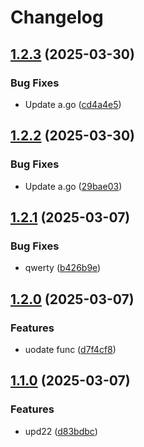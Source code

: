 # Changelog

## [1.2.3](https://github.com/VladyslavLytovchenko/test-release-please/compare/folder-a/v1.2.2...folder-a/v1.2.3) (2025-03-30)


### Bug Fixes

* Update a.go ([cd4a4e5](https://github.com/VladyslavLytovchenko/test-release-please/commit/cd4a4e5299340933e105cd3315042979ff62d19c))

## [1.2.2](https://github.com/VladyslavLytovchenko/test-release-please/compare/folder-a/v1.2.1...folder-a/v1.2.2) (2025-03-30)


### Bug Fixes

* Update a.go ([29bae03](https://github.com/VladyslavLytovchenko/test-release-please/commit/29bae031891332ccdbe4a88c43f4ab66987316d5))

## [1.2.1](https://github.com/VladyslavLytovchenko/test-release-please/compare/folder-a/v1.2.0...folder-a/v1.2.1) (2025-03-07)


### Bug Fixes

* qwerty ([b426b9e](https://github.com/VladyslavLytovchenko/test-release-please/commit/b426b9eb4dc16d035fc809a114489f71eb829635))

## [1.2.0](https://github.com/VladyslavLytovchenko/test-release-please/compare/folder-a/v1.1.0...folder-a/v1.2.0) (2025-03-07)


### Features

* uodate func ([d7f4cf8](https://github.com/VladyslavLytovchenko/test-release-please/commit/d7f4cf853bc82369322e770bb8f60896ad379933))

## [1.1.0](https://github.com/VladyslavLytovchenko/test-release-please/compare/folder-a-v1.0.1...folder-a/v1.1.0) (2025-03-07)


### Features

* upd22 ([d83bdbc](https://github.com/VladyslavLytovchenko/test-release-please/commit/d83bdbcdb5fb16a9f7a81cabf8ac66be4796744d))
